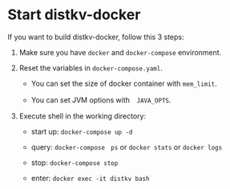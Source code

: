 

# Start distkv-docker 

If you want to build distkv-docker, follow this 3 steps:

1. Make sure you have `docker` and  `docker-compose` environment.

2. Reset the variables in `docker-compose.yaml`.

   *  You can set the size of docker container with `mem_limit`.

   *  You can set JVM options with　`JAVA_OPTS`.

3. Execute shell in the working directory:

   * start up: ```docker-compose up -d```

   * query: ```docker-compose　ps``` or ```docker stats``` or ```docker logs```

   * stop: ```docker-compose stop```

   * enter: ```docker exec -it distkv bash```